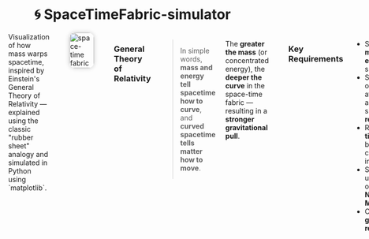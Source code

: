<h1 align="center"> 🌀 SpaceTimeFabric-simulator </h1>

<div style="display: flex; align-items: flex-start; gap: 20px;">
  <div style="flex: 2;">
    Visualization of how mass warps spacetime, inspired by Einstein's General Theory of Relativity —  
    explained using the classic "rubber sheet" analogy and simulated in Python using `matplotlib`.
</div>
  
<br/>
<div>  
  <div style="flex: 1;">
    <img src="https://github.com/user-attachments/assets/612d0a63-2c65-4b07-909e-79b44b3d0340" alt="space-time fabric" width="100%" style="border-radius: 12px; box-shadow: 0 0 10px rgba(0,0,0,0.2);" />
  </div>
</div>

<br/>

### General Theory of Relativity

> In simple words, **mass and energy tell spacetime how to curve**, and **curved spacetime tells matter how to move**.

The **greater the mass** (or concentrated energy), the **deeper the curve** in the space-time fabric — resulting in a **stronger gravitational pull**.

---

### Key Requirements

* Simulate **mass and energy** in 2D space
* Show how one object affects another (i.e., simulate **relativity**)
* Represent **time dilation** based on the curve intensity
* Solid understanding of **Python + NumPy + Matplotlib**
* Clear grasp of **general relativity**

---

### Basic Approach

1. **Create a 2D grid** representing space: `X`, `Y`
2. Add **mass at the center** (or anywhere on the grid)
3. Apply a **gravitational potential function** to warp the grid:

```math
Z(x, y) = - \frac{G \cdot M}{\sqrt{(x - x_0)^2 + (y - y_0)^2 + \varepsilon}}
```

Where:

* `G`: gravitational constant (set to 1 for simplicity)
* `M`: mass value
* `(x₀, y₀)`: coordinates of the mass
* `ε`: a small value to avoid division by zero

4. Use a **3D surface plot** (`matplotlib`) to visualize space-time curvature.

---

### Setup Requirements

```bash
pip install numpy matplotlib
```


---

